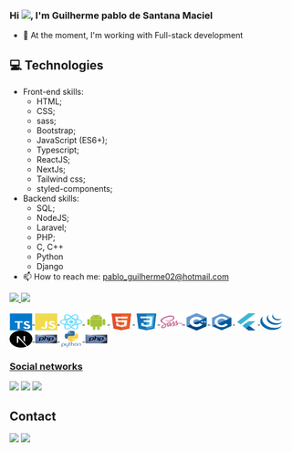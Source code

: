 ### Hi <img src="https://raw.githubusercontent.com/kaueMarques/kaueMarques/master/hi.gif" width="30px">, I'm Guilherme pablo de Santana Maciel

<!--
**PabloSanttana/PabloSanttana** is a ✨ _special_ ✨ repository because its `README.md` (this file) appears on your GitHub profile.
-->

- 🔭 At the moment, I'm working with Full-stack development
## 💻 Technologies
- Front-end skills:
  - HTML;
  - CSS;
  - sass;
  - Bootstrap;
  - JavaScript (ES6+);
  - Typescript;
  - ReactJS;
  - NextJs;
  - Tailwind css;
  - styled-components;
- Backend skills:
  - SQL;
  - NodeJS;
  - Laravel;
  - PHP;
  - C, C++
  - Python
  - Django
- 📫 How to reach me: <a href = "mailto:pablo_guilherme02@hotmail.com">  pablo_guilherme02@hotmail.com </a>
<div>
  <a href="https://github.com/PabloSanttana">
  <img height="180em" src="https://github-readme-stats.vercel.app/api?username=PabloSanttana&show_icons=true&theme=midnight-purple&include_all_commits=true&count_private=true"/>
  <img height="180em" src="https://github-readme-stats.vercel.app/api/top-langs/?username=PabloSanttana&layout=compact&langs_count=7&theme=highcontrast"/>
</div>
  
  <div style="display: inline_block"><br>
  <img align="center" alt="PabloSanttana-TS" height="30" width="40" src="https://github.com/devicons/devicon/blob/master/icons/typescript/typescript-original.svg">
  <img align="center" alt="PabloSanttana-Js" height="30" width="40" src="https://raw.githubusercontent.com/devicons/devicon/master/icons/javascript/javascript-plain.svg">
   <img align="center" alt="PabloSanttana-React" height="30" width="40" src="https://raw.githubusercontent.com/devicons/devicon/master/icons/react/react-original.svg">
  <img align="center" alt="PabloSanttana-Android" height="30" width="40" src="https://github.com/devicons/devicon/blob/master/icons/android/android-original.svg">
  <img align="center" alt="PabloSanttana-HTML" height="30" width="40" src="https://raw.githubusercontent.com/devicons/devicon/master/icons/html5/html5-original.svg">
  <img align="center" alt="PabloSanttana-CSS" height="30" width="40" src="https://raw.githubusercontent.com/devicons/devicon/master/icons/css3/css3-original.svg">
  <img align="center" alt="PabloSanttana-SASS" height="30" width="40" src="https://raw.githubusercontent.com/devicons/devicon/master/icons/sass/sass-original.svg">
  <img align="center" alt="PabloSanttana-C++" height="30" width="40" src="https://raw.githubusercontent.com/devicons/devicon/master/icons/cplusplus/cplusplus-original.svg">
   <img align="center" alt="PabloSanttana-C++" height="30" width="40" src="https://github.com/devicons/devicon/blob/master/icons/c/c-original.svg">
  <img align="center" alt="PabloSanttana-Flutter" height="30" width="40" src="https://github.com/devicons/devicon/blob/master/icons/flutter/flutter-original.svg">
  <img align="center" alt="PabloSanttana-Jquery" height="30" width="40" src="https://github.com/devicons/devicon/blob/master/icons/jquery/jquery-original.svg">
  <img align="center" alt="PabloSanttana-Nextjs" height="30" width="40" src="https://github.com/devicons/devicon/blob/master/icons/nextjs/nextjs-original.svg">
  <img align="center" alt="PabloSanttana-PHP" height="30" width="40" src="https://github.com/devicons/devicon/blob/master/icons/php/php-original.svg">
  <img align="center" alt="PabloSanttana-PHP" height="30" width="40" src="https://github.com/devicons/devicon/blob/master/icons/python/python-original-wordmark.svg">
  <img align="center" alt="PabloSanttana-PHP" height="30" width="40" src="https://github.com/devicons/devicon/blob/master/icons/php/php-original.svg">
    
</div>
  
 ### Social networks
  
 <div> 
  <a href="https://www.linkedin.com/in/guilherme-pablo-4839991b0/" target="_blank" rel="noopener noreferrer"><img src="https://img.shields.io/badge/-LinkedIn-%230077B5?style=for-the-badge&logo=linkedin&logoColor=white" target="_blank"></a> 
  <a href="https://www.instagram.com/pablosantana75/" target="_blank" rel="noopener noreferrer"><img src="https://img.shields.io/badge/-Instagram-%23E4405F?style=for-the-badge&logo=instagram&logoColor=white" target="_blank"></a>
    <a href="https://www.facebook.com/guilherme.pablo.94" target="_blank" rel="noopener noreferrer"><img src="https://img.shields.io/badge/Facebook-1877F2?style=for-the-badge&logo=facebook&logoColor=white" target="_blank"></a>
  
</div>
  
## Contact
<div>
  <a href = "mailto:pablo_guilherme02@hotmail.com"><img src="https://img.shields.io/badge/Microsoft_Outlook-0078D4?style=for-the-badge&logo=microsoft-outlook&logoColor=white" target="_blank"></a>
   <a href = "mailto:pabloguilherme813@gmail.com"><img src="https://img.shields.io/badge/Gmail-D14836?style=for-the-badge&logo=gmail&logoColor=white" target="_blank"></a>
  </div>

   
